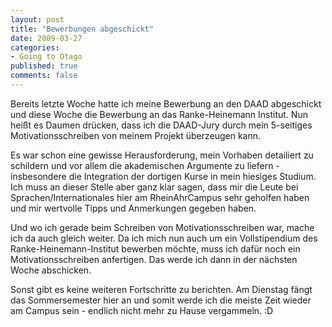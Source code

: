 ```yaml
--- 
layout: post
title: "Bewerbungen abgeschickt"
date: 2009-03-27
categories: 
- Going to Otago
published: true
comments: false
---
```

Bereits letzte Woche hatte ich meine Bewerbung an den DAAD abgeschickt und diese Woche die Bewerbung an das Ranke-Heinemann Institut. Nun heißt es Daumen drücken, dass ich die DAAD-Jury durch mein 5-seitiges Motivationsschreiben von meinem Projekt überzeugen kann.

<!-- more -->

Es war schon eine gewisse Herausforderung, mein Vorhaben detailiert zu schildern und vor allem die akademischen Argumente zu liefern - insbesondere die Integration der dortigen Kurse in mein hiesiges Studium.
Ich muss an dieser Stelle aber ganz klar sagen, dass mir die Leute bei Sprachen/Internationales hier am RheinAhrCampus sehr geholfen haben und mir wertvolle Tipps und Anmerkungen gegeben haben.

Und wo ich gerade beim Schreiben von Motivationsschreiben war, mache ich da auch gleich weiter. Da ich mich nun auch um ein Vollstipendium des Ranke-Heinemann-Institut bewerben möchte, muss ich dafür noch ein Motivationsschreiben anfertigen. Das werde ich dann in der nächsten Woche abschicken.

Sonst gibt es keine weiteren Fortschritte zu berichten. Am Dienstag fängt das Sommersemester hier an und somit werde ich die meiste Zeit wieder am Campus sein - endlich nicht mehr zu Hause vergammeln. :D
